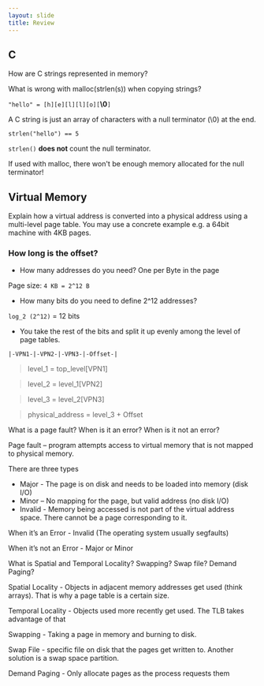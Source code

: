 ```yaml
---
layout: slide
title: Review
---
```


## C

<vertical />

How are C strings represented in memory? 

What is wrong with malloc(strlen(s)) when copying strings?

<vertical />

```"hello" = [h][e][l][l][o][```**\0**```]```

A C string is just an array of characters with a null terminator (\0) at the end.

<vertical />

```strlen("hello") == 5```

```strlen()``` **does not** count the null terminator.

If used with malloc, there won't be enough memory allocated for the null terminator!

<horizontal />

## Virtual Memory

<vertical />

Explain how a virtual address is converted into a physical address using a multi-level page table. You may use a concrete example e.g. a 64bit machine with 4KB pages.


<vertical />

### How long is the offset?

* How many addresses do you need? One per Byte in the page

Page size: ```4 KB = 2^12 B```

* How many bits do you need to define 2^12 addresses?

```log_2⁡ (2^12⁡)```  = 12 bits

* You take the rest of the bits and split it up evenly among the level of page tables.
  
<vertical />

```|-VPN1-|-VPN2-|-VPN3-|-Offset-|```

> level_1 = top_level[VPN1]

> level_2 = level_1[VPN2]

> level_3 = level_2[VPN3]

> physical_address = level_3 + Offset

<vertical />

What is a page fault? When is it an error? When is it not an error?

<vertical />

Page fault – program attempts access to virtual memory that is not mapped to physical memory. 

There are three types

* Major - The page is on disk and needs to be loaded into memory (disk I/O)
* Minor – No mapping for the page, but valid address (no disk I/O)
* Invalid - Memory being accessed is not part of the virtual address space. There cannot be a page corresponding to it. 

<vertical />

When it’s an Error - Invalid (The operating system usually segfaults)

When it’s not an Error - Major or Minor

<vertical />

What is Spatial and Temporal Locality? Swapping? Swap file? Demand Paging? 

<vertical />

Spatial Locality - Objects in adjacent memory addresses get used (think arrays). That is why a page table is a certain size.

Temporal Locality - Objects used more recently get used. The TLB takes advantage of that

<vertical />

Swapping - Taking a page in memory and burning to disk.

Swap File - specific file on disk that the pages get written to. Another solution is a swap space partition.

Demand Paging - Only allocate pages as the process requests them

